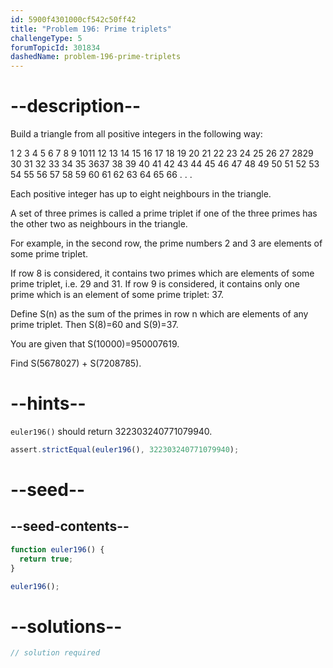 ```yaml
---
id: 5900f4301000cf542c50ff42
title: "Problem 196: Prime triplets"
challengeType: 5
forumTopicId: 301834
dashedName: problem-196-prime-triplets
---
```


# --description--

Build a triangle from all positive integers in the following way:

1 2 3 4 5 6 7 8 9 1011 12 13 14 15 16 17 18 19 20 21 22 23 24 25 26 27 2829 30 31 32 33 34 35 3637 38 39 40 41 42 43 44 45 46 47 48 49 50 51 52 53 54 55 56 57 58 59 60 61 62 63 64 65 66 . . .

Each positive integer has up to eight neighbours in the triangle.

A set of three primes is called a prime triplet if one of the three primes has the other two as neighbours in the triangle.

For example, in the second row, the prime numbers 2 and 3 are elements of some prime triplet.

If row 8 is considered, it contains two primes which are elements of some prime triplet, i.e. 29 and 31. If row 9 is considered, it contains only one prime which is an element of some prime triplet: 37.

Define S(n) as the sum of the primes in row n which are elements of any prime triplet. Then S(8)=60 and S(9)=37.

You are given that S(10000)=950007619.

Find S(5678027) + S(7208785).

# --hints--

`euler196()` should return 322303240771079940.

```js
assert.strictEqual(euler196(), 322303240771079940);
```

# --seed--

## --seed-contents--

```js
function euler196() {
  return true;
}

euler196();
```

# --solutions--

```js
// solution required
```
